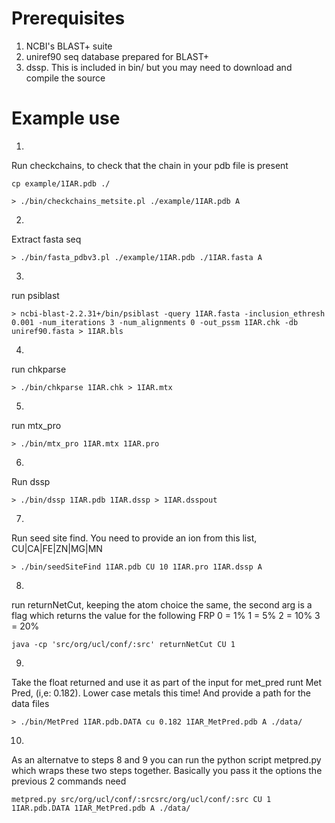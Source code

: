 # Prerequisites

1. NCBI's BLAST+ suite
2. uniref90 seq database prepared for BLAST+
3. dssp. This is included in bin/ but you may need to download and compile the source

# Example use

1)
Run checkchains, to check that the chain in your pdb file is present

`cp example/1IAR.pdb ./`

`> ./bin/checkchains_metsite.pl ./example/1IAR.pdb A`

2)
Extract fasta seq

`> ./bin/fasta_pdbv3.pl ./example/1IAR.pdb ./1IAR.fasta A`

3)
run psiblast

`> ncbi-blast-2.2.31+/bin/psiblast -query 1IAR.fasta -inclusion_ethresh 0.001 -num_iterations 3 -num_alignments 0 -out_pssm 1IAR.chk -db uniref90.fasta > 1IAR.bls`

4)
run chkparse

`> ./bin/chkparse 1IAR.chk > 1IAR.mtx`

5)
run mtx_pro

`> ./bin/mtx_pro 1IAR.mtx 1IAR.pro`

6)
Run dssp

`> ./bin/dssp 1IAR.pdb 1IAR.dssp > 1IAR.dsspout`

7)
Run seed site find. You need to provide an ion from this list,
CU|CA|FE|ZN|MG|MN

`> ./bin/seedSiteFind 1IAR.pdb CU 10 1IAR.pro 1IAR.dssp A`


8)
run returnNetCut, keeping the atom choice the same, the second arg is a flag which returns the value for the following FRP
0 = 1%
1 = 5%
2 = 10%
3 = 20%

`java -cp 'src/org/ucl/conf/:src' returnNetCut CU 1`

9)
Take the float returned and use it as part of the input for met_pred
runt Met Pred, (i,e: 0.182). Lower case metals this time! And provide a path for the data files

`> ./bin/MetPred 1IAR.pdb.DATA cu 0.182 1IAR_MetPred.pdb A ./data/`


10)
As an alternatve to steps 8 and 9 you can run the python script metpred.py which
wraps these two steps together. Basically you pass it the options the previous 2 commands need

`metpred.py src/org/ucl/conf/:srcsrc/org/ucl/conf/:src CU 1 1IAR.pdb.DATA 1IAR_MetPred.pdb A ./data/`
